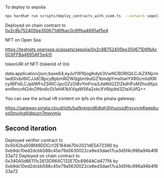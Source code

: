 To deploy to sepolia

```sh
npx hardhat run scripts/deploy_contracts_with_viem.ts  --network sepolia 
```

Deployed on chain contract to [0x2c8b752405be350671d6fbac0c6ffba4695af5e4](https://sepolia.etherscan.io/address/0x2c8b752405be350671d6fbac0c6ffba4695af5e4)



NFT on Open Sea

https://testnets.opensea.io/assets/sepolia/0x2c8B752405be350671D6fbAc0C6FFBa4695AF5e4/0

tokenURI of NFT (tokenId of 0n)

data:application/json;base64,eyJuYW1lIjogIkdyb3VwNCBORlQiLCJkZXNjcmlwdGlvbiI6ICJJdCBpcyBpbmRlZWQgbm9uIGZ1bmdpYmxlIiwiYXR0cmlidXRlcyI6IFtdLCJpbWFnZSI6ICJpcGZzOi8vYmFma3JlaWd2ZDZkdHFoM2hodXpzemRmcnN2dnZtNndlcGt1eHA1bXVqaW56a2xkcXV6bjdtd3ZtaXUifQ==

You can see the actual nft content on ipfs on the pinata gateway:

https://gateway.pinata.cloud/ipfs/bafkreigvd6dtqh3hhuzszdfrsvvvm6wepkuxp5mujinzkldquzn7mwvmiu



## Second iteration

Deployed verifier contract to 0x5042ba50Bf46DDCcf2E184de70e2021dE5A72390 by 0xb9dc10ed2dcbb588c45e79a5630022ce8ed3dae17ca3d5f4c996a94b4f833a72
Deployed on chain contract to 0x340A5d8E111c2613D964C132E7Dc8964ACd477fA by 0xb9dc10ed2dcbb588c45e79a5630022ce8ed3dae17ca3d5f4c996a94b4f833a72

